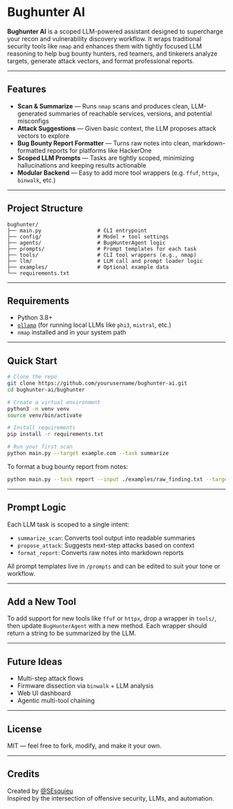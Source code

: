 # Bughunter AI

**Bughunter AI** is a scoped LLM-powered assistant designed to supercharge your recon and vulnerability discovery workflow. It wraps traditional security tools like `nmap` and enhances them with tightly focused LLM reasoning to help bug bounty hunters, red teamers, and tinkerers analyze targets, generate attack vectors, and format professional reports.

---

## Features

- **Scan & Summarize** — Runs `nmap` scans and produces clean, LLM-generated summaries of reachable services, versions, and potential misconfigs
- **Attack Suggestions** — Given basic context, the LLM proposes attack vectors to explore
- **Bug Bounty Report Formatter** — Turns raw notes into clean, markdown-formatted reports for platforms like HackerOne
- **Scoped LLM Prompts** — Tasks are tightly scoped, minimizing hallucinations and keeping results actionable
- **Modular Backend** — Easy to add more tool wrappers (e.g. `ffuf`, `httpx`, `binwalk`, etc.)

---

## Project Structure

```
bughunter/
├── main.py                  # CLI entrypoint
├── config/                  # Model + tool settings
├── agents/                  # BugHunterAgent logic
├── prompts/                 # Prompt templates for each task
├── tools/                   # CLI tool wrappers (e.g., nmap)
├── llm/                     # LLM call and prompt loader logic
├── examples/                # Optional example data
└── requirements.txt
```

---

## Requirements

- Python 3.8+
- [`ollama`](https://ollama.com/) (for running local LLMs like `phi3`, `mistral`, etc.)
- `nmap` installed and in your system path

---

## Quick Start

```bash
# Clone the repo
git clone https://github.com/yourusername/bughunter-ai.git
cd bughunter-ai/bughunter

# Create a virtual environment
python3 -m venv venv
source venv/bin/activate

# Install requirements
pip install -r requirements.txt

# Run your first scan
python main.py --target example.com --task summarize
```

To format a bug bounty report from notes:

```bash
python main.py --task report --input ./examples/raw_finding.txt --target ignored
```

---

## Prompt Logic

Each LLM task is scoped to a single intent:

- `summarize_scan`: Converts tool output into readable summaries
- `propose_attack`: Suggests next-step attacks based on context
- `format_report`: Converts raw notes into markdown reports

All prompt templates live in `/prompts` and can be edited to suit your tone or workflow.

---

## Add a New Tool

To add support for new tools like `ffuf` or `httpx`, drop a wrapper in `tools/`, then update `BugHunterAgent` with a new method. Each wrapper should return a string to be summarized by the LLM.

---

## Future Ideas

- Multi-step attack flows
- Firmware dissection via `binwalk` + LLM analysis
- Web UI dashboard
- Agentic multi-tool chaining

---

## License

MIT — feel free to fork, modify, and make it your own.

---

## Credits

Created by [@SEsquieu](https://github.com/sesquieu)  
Inspired by the intersection of offensive security, LLMs, and automation.
